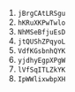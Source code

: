 1. `jBrgCAtLRSgu`
2. `hKRuXKPwTwlo`
3. `NhMSeBfjuEsD`
4. `jtQUShZPqyoL`
5. `VdfKGsbnhQYK`
6. `yjdhyEgpXPgW`
7. `lVfSqITLZkYK`
8. `IpWWlixwbpXH`
